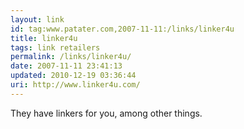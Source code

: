 ```yaml
---
layout: link
id: tag:www.patater.com,2007-11-11:/links/linker4u
title: linker4u
tags: link retailers
permalink: /links/linker4u/
date: 2007-11-11 23:41:13
updated: 2010-12-19 03:36:44
uri: http://www.linker4u.com/
---
```

They have linkers for you, among other things.
